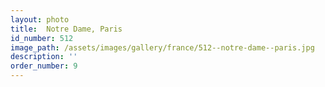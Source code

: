 ```yaml
---
layout: photo
title:  Notre Dame, Paris
id_number: 512
image_path: /assets/images/gallery/france/512--notre-dame--paris.jpg
description: ''
order_number: 9
---
```


